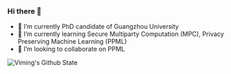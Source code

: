 ### Hi there 👋

- 🔭 I’m currently PhD candidate of Guangzhou University
- 🌱 I’m currently learning Secure Multiparty Computation (MPC), Privacy Preserving Machine Learning (PPML)
- 👯 I’m looking to collaborate on PPML

![Viming's Github State](https://github-readme-stats.vercel.app/api?username=WeiViming&show_icons=true&theme=darcula)
